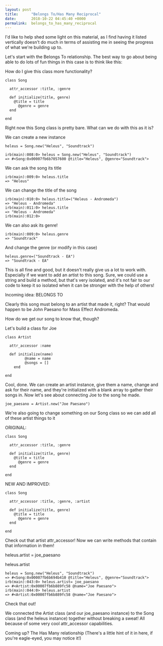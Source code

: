 ```yaml
---
layout: post
title:      "Belongs To/Has Many Reciprocal"
date:       2018-10-22 04:45:40 +0000
permalink:  belongs_to_has_many_reciprocal
---
```



I'd like to help shed some light on this material, as I find having it listed vertically doesn't do much in terms of assisting me in seeing the progress of what we're building up to. 

Let's start with the Belongs To relationship.  The best way to go about being able to do lots of fun things in this case is to think like this:

How do I give this class more functionality?

```
class Song

  attr_accessor :title, :genre

  def initialize(title, genre)
    @title = title
	  @genre = genre
  end

end
```

Right now this Song class is pretty bare.  What can we do with this as it is?

We can create a new instance
```
heleus = Song.new("Heleus", "Soundtrack")

irb(main):008:0> heleus = Song.new("Heleus", "Soundtrack")
=> #<Song:0x00007fb6b7057600 @title="Heleus", @genre="Soundtrack">
```
We can ask the song its title
```
irb(main):009:0> heleus.title
=> "Heleus"
```
We can change the title of the song
```
irb(main):010:0> heleus.title=("Heleus - Andromeda")
=> "Heleus - Andromeda"
irb(main):011:0> heleus.title
=> "Heleus - Andromeda"
irb(main):012:0> 
```
We can also ask its genre!
```
irb(main):009:0> heleus.genre
=> "Soundtrack"
```
And change the genre (or modify in this case)
```
heleus.genre=("Soundtrack - EA")
=> "Soundtrack - EA"
```
This is all fine and good, but it doesn't really give us a lot to work with.  Especially if we want to add an artist to this song.  Sure, we could use a string and build a method, but that's very isolated, and it's not fair to our code to keep it so isolated when it can be stronger with the help of others!

Incoming idea: BELONGS TO

Clearly this song must belong to an artist that made it, right?  That would happen to be John Paesano for Mass Effect Andromeda.

How do we get our song to know that, though?

Let's build a class for Joe

```
class Artist

  attr_accessor :name
	
  def initialize(name)
		 @name = name
		 @songs = []
	end
		
end
```
Cool, done.  We can create an artist instance, give them a name, change and ask for their name, and they're initialized with a blank array to gather their songs in.  Now let's see about connecting Joe to the song he made.

`joe_paesano = Artist.new("Joe Paesano")`

We're also going to change something on our Song class so we can add all of these artist things to it

ORIGINAL:
```
class Song

  attr_accessor :title, :genre

  def initialize(title, genre)
    @title = title
	  @genre = genre
  end

end
```

NEW AND IMPROVED:
```
class Song

  attr_accessor :title, :genre, :artist

  def initialize(title, genre)
    @title = title
	  @genre = genre
  end

end
```
Check out that artist attr_accessor!  Now we can write methods that contain that information in them!

heleus.artist = joe_paesano

heleus.artist

```
heleus = Song.new("Heleus", "Soundtrack")
=> #<Song:0x00007fb6b694b410 @title="Heleus", @genre="Soundtrack">
irb(main):043:0> heleus.artist= joe_paesano
=> #<Artist:0x00007fb6b889fc58 @name="Joe Paesano">
irb(main):044:0> heleus.artist
=> #<Artist:0x00007fb6b889fc58 @name="Joe Paesano">
```

Check that out!

We connected the Artist class (and our joe_paesano instance) to the Song class (and the heleus instance) together without breaking a sweat!  All because of some very cool attr_accessor capabilities.

Coming up?  The Has Many relationship (There's a little hint of it in here, if you're eagle-eyed, you may notice it!)


